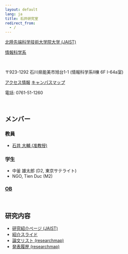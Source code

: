```yaml
---
layout: default
lang: ja
title: 石井研究室
redirect_from:
  - /
---
```


[北陸先端科学技術大学院大学 (JAIST)](https://www.jaist.ac.jp/index.html)
            
[情報科学系](https://www.jaist.ac.jp/areas/information-science.html)

<br />

〒923-1292 石川県能美市旭台1-1 (情報科学系II棟 6F I-64a室)

[アクセス情報](https://www.jaist.ac.jp/top/access/)
[キャンパスマップ](https://www.jaist.ac.jp/top/campusmap/)

電話: 0761-51-1260

<br />

## メンバー

### 教員

- [石井 大輔 (准教授)](https://researchmap.jp/dishii?lang=ja)

### 学生

- 中釜 雄太郎 (D2, 東京サテライト)
- NGO, Tien Duc (M2)

### [OB](./ob.html)

<br />

## 研究内容

- [研究紹介ページ (JAIST)](https://www.jaist.ac.jp/laboratory/ngdi/ishii.html)
- [紹介スライド](../2023-04_il-intro.pdf)
- [論文リスト (researchmap)](https://researchmap.jp/dishii/published_papers?lang=ja)
- [発表履歴 (researchmap)](https://researchmap.jp/dishii/misc?lang=ja)

<!-- EOF -->
